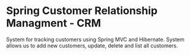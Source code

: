 # Spring Customer Relationship Managment - CRM

System for tracking customers using Spring MVC and Hibernate.
System allows us to add new customers, update, delete and list all customers.
